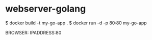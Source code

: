 # webserver-golang

$ docker build -t my-go-app .
$ docker run -d -p 80:80 my-go-app

BROWSER: IPADDRESS:80
